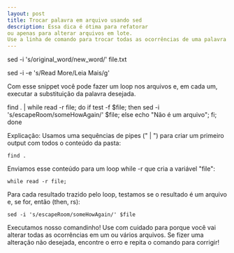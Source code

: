 ```yaml
---
layout: post
title: Trocar palavra em arquivo usando sed
description: Essa dica é ótima para refatorar
ou apenas para alterar arquivos em lote.
Use a linha de comando para trocar todas as ocorrências de uma palavra em um ou vários arquivos.
---
```


sed -i 's/original_word/new_word/' file.txt

sed -i -e 's/Read More/Leia Mais/g'

Com esse snippet você pode fazer um loop nos arquivos e, em cada um,
executar a substituição da palavra desejada.

 find . | while read -r file; do if test -f $file; then sed -i 's/escapeRoom/someHowAgain/' $file; else echo "Não é um arquivo"; fi; done

 Explicação: Usamos uma sequências de pipes (" | ") para criar um
 primeiro output com todos o conteúdo da pasta:
 ```
 find .
 ```

 Enviamos esse conteúdo para um loop while -r que cria a variável "file":

 ```
 while read -r file;
 ```

 Para cada resultado trazido pelo loop, testamos se o resultado é um arquivo e, se for, então (then, rs):

```
sed -i 's/escapeRoom/someHowAgain/' $file
```

Executamos nosso comandinho!
Use com cuidado para porque você vai alterar todas as ocorrências
em um ou vários arquivos. Se fizer uma alteração não desejada, encontre
o erro e repita o comando para corrigir!
